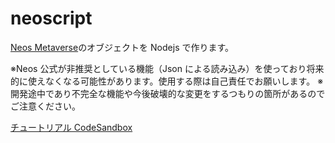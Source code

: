 # neoscript

[Neos Metaverse](https://neos.com/)のオブジェクトを Nodejs で作ります。

※Neos 公式が非推奨としている機能（Json による読み込み）を使っており将来的に使えなくなる可能性があります。使用する際は自己責任でお願いします。
※開発途中であり不完全な機能や今後破壊的な変更をするつもりの箇所があるのでご注意ください。

[チュートリアル CodeSandbox](https://airy-bicycle-aa8.notion.site/CodeSandbox-cd8d128100a64306b837c2770e3f441b)
